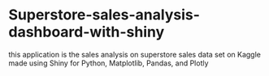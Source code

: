 # Superstore-sales-analysis-dashboard-with-shiny
this application is the sales analysis on superstore sales data set on Kaggle made using Shiny for Python, Matplotlib, Pandas, and Plotly
